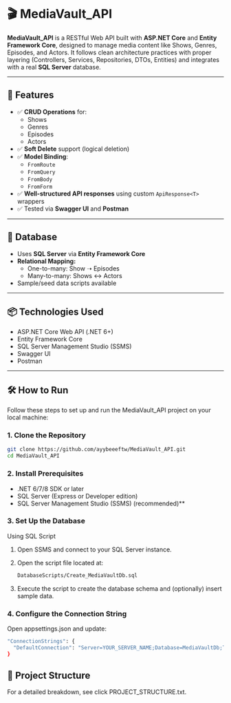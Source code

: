 # 🎬 MediaVault_API

**MediaVault_API** is a RESTful Web API built with **ASP.NET Core** and **Entity Framework Core**, designed to manage media content like Shows, Genres, Episodes, and Actors. It follows clean architecture practices with proper layering (Controllers, Services, Repositories, DTOs, Entities) and integrates with a real **SQL Server** database.

---

## 🚀 Features

- ✅ **CRUD Operations** for:
  - Shows
  - Genres
  - Episodes
  - Actors
- ✅ **Soft Delete** support (logical deletion)
- ✅ **Model Binding**:
  - `FromRoute`
  - `FromQuery`
  - `FromBody`
  - `FromForm`
- ✅ **Well-structured API responses** using custom `ApiResponse<T>` wrappers
- ✅ Tested via **Swagger UI** and **Postman**

---

## 💾 Database

- Uses **SQL Server** via **Entity Framework Core**
- **Relational Mapping:**
  - One-to-many: Show ➝ Episodes
  - Many-to-many: Shows ↔ Actors
- Sample/seed data scripts available

---

## 📦 Technologies Used

- ASP.NET Core Web API (.NET 6+)
- Entity Framework Core
- SQL Server Management Studio (SSMS)
- Swagger UI
- Postman

---

## 🛠️ How to Run

Follow these steps to set up and run the MediaVault_API project on your local machine:

### 1. **Clone the Repository**

```bash
git clone https://github.com/ayybeeeftw/MediaVault_API.git
cd MediaVault_API
```
### 2. **Install Prerequisites**
- .NET 6/7/8 SDK or later
- SQL Server (Express or Developer edition)
- SQL Server Management Studio (SSMS) (recommended)**

###  3. **Set Up the Database**
Using SQL Script
  1. Open SSMS and connect to your SQL Server instance.
  2. Open the script file located at:
     
     ```bash
     DatabaseScripts/Create_MediaVaultDb.sql
     ```
  4. Execute the script to create the database schema and (optionally) insert sample data.

###  4. **Configure the Connection String**
Open appsettings.json and update:
```bash
"ConnectionStrings": {
  "DefaultConnection": "Server=YOUR_SERVER_NAME;Database=MediaVaultDb;Trusted_Connection=True;TrustServerCertificate=True;"
}
```

## 📂 Project Structure

For a detailed breakdown, see click PROJECT_STRUCTURE.txt.
